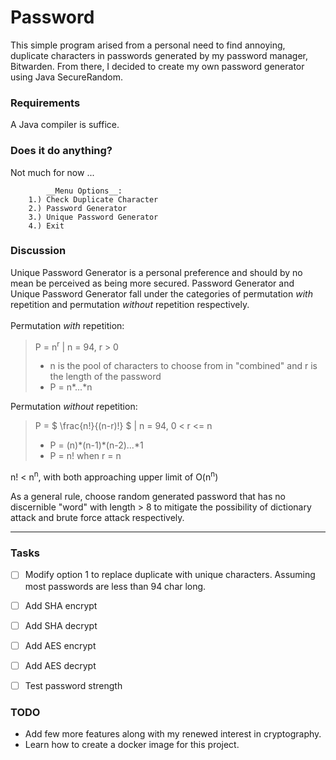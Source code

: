 # Password
This simple program arised from a personal need to find annoying, duplicate characters in passwords generated by my password manager, Bitwarden. From there, I decided to create my own password generator using Java SecureRandom.


### Requirements
A Java compiler is suffice.


### Does it do anything?
Not much for now ...


```
        __Menu Options__:
    1.) Check Duplicate Character
    2.) Password Generator
    3.) Unique Password Generator
    4.) Exit
```

### Discussion
Unique Password Generator is a personal preference and should by no mean be perceived as being more secured.
Password Generator and Unique Password Generator fall under the categories of permutation *with* repetition and permutation *without* repetition respectively.<br><br>
Permutation *with* repetition:
> P = n<sup>r</sup> | n = 94, r > 0<br>
> - n is the pool of characters to choose from in "combined" and r is the length of the password<br>
> - P = n\*...\*n<br>

Permutation *without* repetition:
> P = $ \frac{n!}{(n-r)!} $     | n = 94, 0 < r <= n<br>
> - P = (n)\*(n-1)\*(n-2)...\*1<br>
> - P = n! when r = n<br>

n! < n<sup>n</sup>, with both approaching upper limit of O(n<sup>n</sup>)

As a general rule, choose random generated password that has no discernible "word" with length > 8 to mitigate the possibility of dictionary attack and brute force attack respectively.


---


### Tasks
- [ ] Modify option 1 to replace duplicate with unique characters. Assuming most passwords are less than 94 char long.
- [ ] Add SHA encrypt
- [ ] Add SHA decrypt
- [ ] Add AES encrypt
- [ ] Add AES decrypt
- [ ] Test password strength


### TODO
* Add few more features along with my renewed interest in cryptography.
* Learn how to create a docker image for this project.
